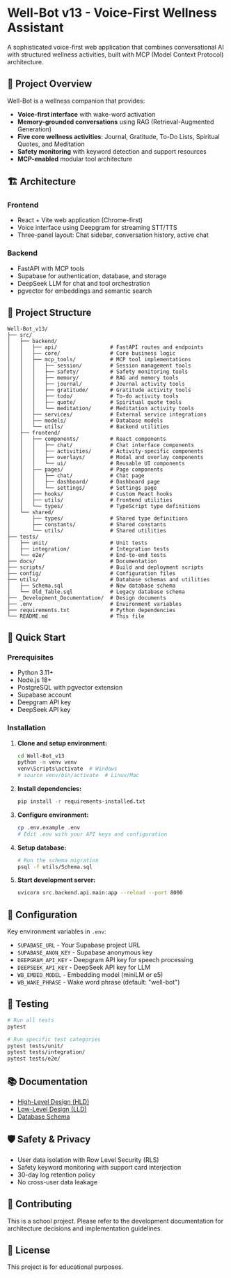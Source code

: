 # Well-Bot v13 - Voice-First Wellness Assistant

A sophisticated voice-first web application that combines conversational AI with structured wellness activities, built with MCP (Model Context Protocol) architecture.

## 🎯 Project Overview

Well-Bot is a wellness companion that provides:
- **Voice-first interface** with wake-word activation
- **Memory-grounded conversations** using RAG (Retrieval-Augmented Generation)
- **Five core wellness activities**: Journal, Gratitude, To-Do Lists, Spiritual Quotes, and Meditation
- **Safety monitoring** with keyword detection and support resources
- **MCP-enabled** modular tool architecture

## 🏗️ Architecture

### Frontend
- React + Vite web application (Chrome-first)
- Voice interface using Deepgram for streaming STT/TTS
- Three-panel layout: Chat sidebar, conversation history, active chat

### Backend
- FastAPI with MCP tools
- Supabase for authentication, database, and storage
- DeepSeek LLM for chat and tool orchestration
- pgvector for embeddings and semantic search

## 📁 Project Structure

```
Well-Bot_v13/
├── src/
│   ├── backend/
│   │   ├── api/                 # FastAPI routes and endpoints
│   │   ├── core/                # Core business logic
│   │   ├── mcp_tools/           # MCP tool implementations
│   │   │   ├── session/         # Session management tools
│   │   │   ├── safety/          # Safety monitoring tools
│   │   │   ├── memory/          # RAG and memory tools
│   │   │   ├── journal/         # Journal activity tools
│   │   │   ├── gratitude/       # Gratitude activity tools
│   │   │   ├── todo/            # To-do activity tools
│   │   │   ├── quote/           # Spiritual quote tools
│   │   │   └── meditation/      # Meditation activity tools
│   │   ├── services/            # External service integrations
│   │   ├── models/              # Database models
│   │   └── utils/               # Backend utilities
│   ├── frontend/
│   │   ├── components/          # React components
│   │   │   ├── chat/            # Chat interface components
│   │   │   ├── activities/      # Activity-specific components
│   │   │   ├── overlays/        # Modal and overlay components
│   │   │   └── ui/              # Reusable UI components
│   │   ├── pages/               # Page components
│   │   │   ├── chat/            # Chat page
│   │   │   ├── dashboard/       # Dashboard page
│   │   │   └── settings/        # Settings page
│   │   ├── hooks/               # Custom React hooks
│   │   ├── utils/               # Frontend utilities
│   │   └── types/               # TypeScript type definitions
│   └── shared/
│       ├── types/               # Shared type definitions
│       ├── constants/           # Shared constants
│       └── utils/               # Shared utilities
├── tests/
│   ├── unit/                    # Unit tests
│   ├── integration/             # Integration tests
│   └── e2e/                     # End-to-end tests
├── docs/                        # Documentation
├── scripts/                     # Build and deployment scripts
├── config/                      # Configuration files
├── utils/                       # Database schemas and utilities
│   ├── Schema.sql               # New database schema
│   └── Old_Table.sql            # Legacy database schema
├── _Development_Documentation/  # Design documents
├── .env                         # Environment variables
├── requirements.txt             # Python dependencies
└── README.md                    # This file
```

## 🚀 Quick Start

### Prerequisites
- Python 3.11+
- Node.js 18+
- PostgreSQL with pgvector extension
- Supabase account
- Deepgram API key
- DeepSeek API key

### Installation

1. **Clone and setup environment:**
   ```bash
   cd Well-Bot_v13
   python -m venv venv
   venv\Scripts\activate  # Windows
   # source venv/bin/activate  # Linux/Mac
   ```

2. **Install dependencies:**
   ```bash
   pip install -r requirements-installed.txt
   ```

3. **Configure environment:**
   ```bash
   cp .env.example .env
   # Edit .env with your API keys and configuration
   ```

4. **Setup database:**
   ```bash
   # Run the schema migration
   psql -f utils/Schema.sql
   ```

5. **Start development server:**
   ```bash
   uvicorn src.backend.api.main:app --reload --port 8000
   ```

## 🔧 Configuration

Key environment variables in `.env`:

- `SUPABASE_URL` - Your Supabase project URL
- `SUPABASE_ANON_KEY` - Supabase anonymous key
- `DEEPGRAM_API_KEY` - Deepgram API key for speech processing
- `DEEPSEEK_API_KEY` - DeepSeek API key for LLM
- `WB_EMBED_MODEL` - Embedding model (miniLM or e5)
- `WB_WAKE_PHRASE` - Wake word phrase (default: "well-bot")

## 🧪 Testing

```bash
# Run all tests
pytest

# Run specific test categories
pytest tests/unit/
pytest tests/integration/
pytest tests/e2e/
```

## 📚 Documentation

- [High-Level Design (HLD)](_Development_Documentation/HLD.md)
- [Low-Level Design (LLD)](_Development_Documentation/)
- [Database Schema](utils/Schema.sql)

## 🛡️ Safety & Privacy

- User data isolation with Row Level Security (RLS)
- Safety keyword monitoring with support card interjection
- 30-day log retention policy
- No cross-user data leakage

## 🤝 Contributing

This is a school project. Please refer to the development documentation for architecture decisions and implementation guidelines.

## 📄 License

This project is for educational purposes.
